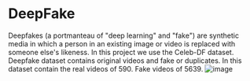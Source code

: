 # DeepFake
Deepfakes (a portmanteau of "deep learning" and "fake") are synthetic media in which a person in an existing image or video is replaced with someone else's likeness.
In this project we use the Celeb-DF dataset.
Deepfake dataset contains original videos and fake or duplicates.
In this dataset contain the real videos of 590.
Fake videos of 5639.
![image](https://user-images.githubusercontent.com/90169754/208801504-9e7481dc-941c-4c92-82e4-d20b2bcb4ee3.png)

